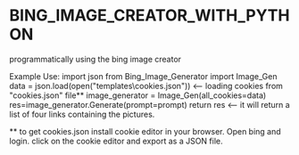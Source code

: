 # BING_IMAGE_CREATOR_WITH_PYTHON
programmatically using the bing image creator

Example Use:
import json
from Bing_Image_Generator import Image_Gen
data = json.load(open("templates\cookies.json")) <-- loading cookies from "cookies.json" file**
image_generator = Image_Gen(all_cookies=data)
res=image_generator.Generate(prompt=prompt)
return res <-- it will return a list of four links containing the pictures.


** to get cookies.json install cookie editor in your browser. Open bing and login. click on the cookie editor and export as a JSON file.
